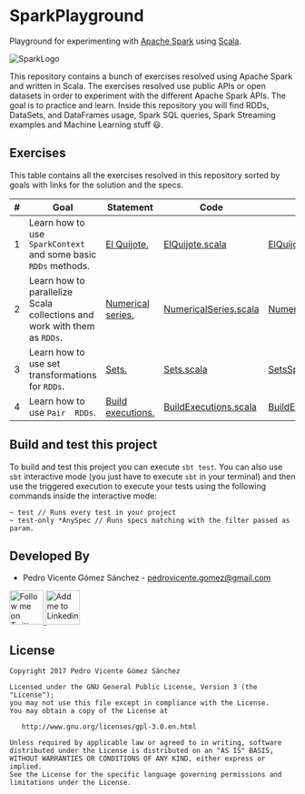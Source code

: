 # SparkPlayground

Playground for experimenting with [Apache Spark](https://spark.apache.org/) using [Scala](https://www.scala-lang.org/).

![SparkLogo](./art/sparkLogo.png)

This repository contains a bunch of exercises resolved using Apache Spark and written in Scala. The exercises resolved use public APIs or open datasets in order to experiment with the different Apache Spark APIs. The goal is to practice and learn. Inside this repository you will find RDDs, DataSets, and DataFrames usage, Spark SQL queries, Spark Streaming examples and Machine Learning stuff :smiley:.

## Exercises

This table contains all the exercises resolved in this repository sorted by goals with links for the solution and the specs.

| # | Goal | Statement | Code | Tests |
| - | ---- | --------- | ---- | ----- |
| 1 | Learn how to use ``SparkContext`` and some basic ``RDDs`` methods. | [El Quijote.](./statements/EL_QUIJOTE.md) | [ElQuijote.scala](./src/main/scala/com/github/pedrovgs/sparkplayground/exercise1/ElQuijote.scala) | [ElQuijoteSpec.scala](./src/test/scala/com/github/pedrovgs/sparkplayground/exercise1/ElQuijoteSpec.scala) |
| 2 | Learn how to parallelize Scala collections and work with them as ``RDDs``. | [Numerical series.](./statements/NUMERICAL_SERIES.md) | [NumericalSeries.scala](./src/main/scala/com/github/pedrovgs/sparkplayground/exercise2/NumericalSeries.scala) | [NumericalSeriesSpec.scala](./src/test/scala/com/github/pedrovgs/sparkplayground/exercise1/NumericalSeriesSpec.scala) |
| 3 | Learn how to use set transformations for ``RDDs``. | [Sets.](./statements/SETS.md) | [Sets.scala](./src/main/scala/com/github/pedrovgs/sparkplayground/exercise3/Sets.scala) | [SetsSpec.scala](./src/test/scala/com/github/pedrovgs/sparkplayground/exercise3/SetsSpec.scala) |
| 4 | Learn how to use ``Pair  RDDs``. | [Build executions.](./statements/BUILD_EXECUTIONS.md) | [BuildExecutions.scala](./src/main/scala/com/github/pedrovgs/sparkplayground/exercise4/BuildExecutions.scala) | [BuildExecutionsSpec.scala](./src/test/scala/com/github/pedrovgs/sparkplayground/exercise4/BuildExecutionsSpec.scala) |

## Build and test this project

To build and test this project you can execute ``sbt test``. You can also use ``sbt`` interactive mode (you just have to execute ``sbt`` in your terminal) and then use the triggered execution to execute your tests using the following commands inside the interactive mode:

```
~ test // Runs every test in your project
~ test-only *AnySpec // Runs specs matching with the filter passed as param.
``` 

Developed By
------------

* Pedro Vicente Gómez Sánchez - <pedrovicente.gomez@gmail.com>

<a href="https://twitter.com/pedro_g_s">
  <img alt="Follow me on Twitter" src="https://image.freepik.com/iconos-gratis/twitter-logo_318-40209.jpg" height="60" width="60"/>
</a>
<a href="https://es.linkedin.com/in/pedrovgs">
  <img alt="Add me to Linkedin" src="https://image.freepik.com/iconos-gratis/boton-del-logotipo-linkedin_318-84979.png" height="60" width="60"/>
</a>

License
-------

    Copyright 2017 Pedro Vicente Gómez Sánchez

    Licensed under the GNU General Public License, Version 3 (the "License");
    you may not use this file except in compliance with the License.
    You may obtain a copy of the License at

       http://www.gnu.org/licenses/gpl-3.0.en.html

    Unless required by applicable law or agreed to in writing, software
    distributed under the License is distributed on an "AS IS" BASIS,
    WITHOUT WARRANTIES OR CONDITIONS OF ANY KIND, either express or implied.
    See the License for the specific language governing permissions and
    limitations under the License.

